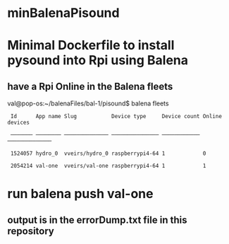 # minBalenaPisound
# Minimal Dockerfile to install pysound into Rpi using Balena

## have a Rpi Online in the Balena fleets

val@pop-os:~/balenaFiles/bal-1/pisound$ balena fleets

     Id      App name Slug           Device type     Device count Online devices 
 
     ─────── ──────── ────────────── ─────────────── ──────────── ────────────── 
 
     1524057 hydro_0  vveirs/hydro_0 raspberrypi4-64 1            0              
 
     2054214 val-one  vveirs/val-one raspberrypi4-64 1            1  
 
# run balena push val-one
 
## output is in the errorDump.txt file in this repository
